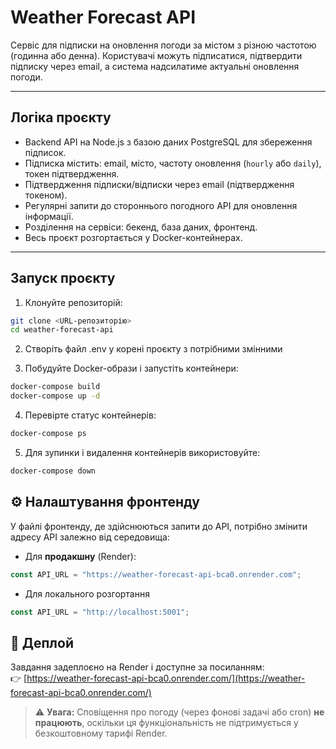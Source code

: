 # Weather Forecast API

Сервіс для підписки на оновлення погоди за містом з різною частотою (годинна або денна). Користувачі можуть підписатися, підтвердити підписку через email, а система надсилатиме актуальні оновлення погоди.

---

## Логіка проєкту

-   Backend API на Node.js з базою даних PostgreSQL для збереження підписок.
-   Підписка містить: email, місто, частоту оновлення (`hourly` або `daily`), токен підтвердження.
-   Підтвердження підписки/відписки через email (підтвердження токеном).
-   Регулярні запити до стороннього погодного API для оновлення інформації.
-   Розділення на сервіси: бекенд, база даних, фронтенд.
-   Весь проєкт розгортається у Docker-контейнерах.

---

## Запуск проєкту

1. Клонуйте репозиторій:

```bash
git clone <URL-репозиторію>
cd weather-forecast-api
```

2. Створіть файл .env у корені проєкту з потрібними змінними

3. Побудуйте Docker-образи і запустіть контейнери:

```bash
docker-compose build
docker-compose up -d
```

4. Перевірте статус контейнерів:

```bash
docker-compose ps
```

5. Для зупинки і видалення контейнерів використовуйте:

```bash
docker-compose down
```

## ⚙️ Налаштування фронтенду

У файлі фронтенду, де здійснюються запити до API, потрібно змінити адресу API залежно від середовища:

-   Для **продакшну** (Render):

```js
const API_URL = "https://weather-forecast-api-bca0.onrender.com";
```

-   Для локального розгортання

```js
const API_URL = "http://localhost:5001";
```

## 🔗 Деплой

Завдання задеплоєно на Render і доступне за посиланням:  
👉 [https://weather-forecast-api-bca0.onrender.com/](https://weather-forecast-api-bca0.onrender.com/)

> ⚠️ **Увага:** Сповіщення про погоду (через фонові задачі або cron) **не працюють**, оскільки ця функціональність не підтримується у безкоштовному тарифі Render.
